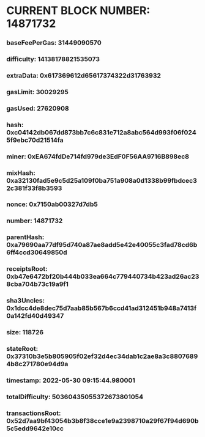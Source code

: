 # CURRENT BLOCK NUMBER: 14871732

### baseFeePerGas: 31449090570
### difficulty: 14138178821535073
### extraData: 0x617369612d65617374322d31763932
### gasLimit: 30029295
### gasUsed: 27620908
### hash: 0xc04142db067dd873bb7c6c831e712a8abc564d993f06f0245f9ebc70d21514fa
### miner: 0xEA674fdDe714fd979de3EdF0F56AA9716B898ec8
### mixHash: 0xa32130fad5e9c5d25a109f0ba751a908a0d1338b99fbdcec32c381f33f8b3593
### nonce: 0x7150ab00327d7db5
### number: 14871732
### parentHash: 0xa79690aa77df95d740a87ae8add5e42e40055c3fad78cd6b6ff4ccd30649850d
### receiptsRoot: 0xb47e6472bf20b444b033ea664c779440734b423ad26ac238cba704b73c19a9f1
### sha3Uncles: 0x1dcc4de8dec75d7aab85b567b6ccd41ad312451b948a7413f0a142fd40d49347
### size: 118726
### stateRoot: 0x37310b3e5b805905f02ef32d4ec34dab1c2ae8a3c88076894b8c271780e94d9a
### timestamp: 2022-05-30 09:15:44.980001
### totalDifficulty: 50360435055372673801054
### transactionsRoot: 0x52d7aa9bf43054b3b8f38cce1e9a2398710a29f67f94d690b5c5edd9642e10cc

